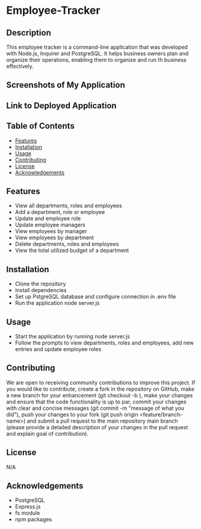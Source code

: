 # Employee-Tracker

## Description
This employee tracker is a command-line application that was developed with Node.js, Inquirer and PostgreSQL. It helps business owners plan and organize their operations, enabling them to organize and run th business effectively.

## Screenshots of My Application

## Link to Deployed Application

## Table of Contents
- [Features](#features)
- [Installation](#installation)
- [Usage](#usage)
- [Contributing](#contributing)
- [License](#license)
- [Acknowledgements](#acknowledgements)

## Features
- View all departments, roles and employees
- Add a department, role or employee
- Update and employee role
- Update employee managers
- View employees by manager
- View employees by department
- Delete departments, roles and employees
- View the total utilized budget of a department

## Installation
- Clone the repository
- Install dependencies
- Set up PstgreSQL database and configure connection in .env file
- Run the application node server.js

## Usage
- Start the application by running node server.js
- Follow the prompts to view departments, roles and employees, add new entries and update employee roles

## Contributing
We are open to receiving community contributions to improve this project. If you would like to contribute, create a fork in the repository on GitHub, make a new branch for your enhancement (git checkout -b ), make your changes and ensure that the code functionality is up to par, commit your changes with clear and concise messages (git commit -m "message of what you did"), push your changes to your fork (git push origin <feature/branch-name>) and submit a pull request to the main repository main branch (please provide a detailed description of your changes in the pull request and explain goal of contribution).

## License
N/A

## Acknowledgements
- PostgreSQL
- Express.js
- fs module
- npm packages